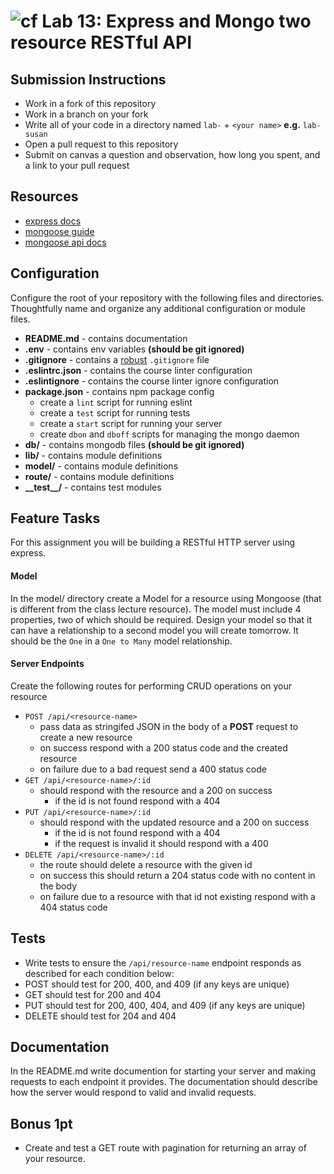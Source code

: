 ![cf](https://i.imgur.com/7v5ASc8.png) Lab 13: Express and Mongo two resource RESTful API
======

## Submission Instructions
* Work in a fork of this repository
* Work in a branch on your fork
* Write all of your code in a directory named `lab-` + `<your name>` **e.g.** `lab-susan`
* Open a pull request to this repository
* Submit on canvas a question and observation, how long you spent, and a link to your pull request

## Resources
* [express docs](http://expressjs.com/en/4x/api.html)
* [mongoose guide](http://mongoosejs.com/docs/guide.html)
* [mongoose api docs](http://mongoosejs.com/docs/api.html)

## Configuration 
Configure the root of your repository with the following files and directories. Thoughtfully name and organize any additional configuration or module files.
* **README.md** - contains documentation
* **.env** - contains env variables **(should be git ignored)**
* **.gitignore** - contains a [robust](http://gitignore.io) `.gitignore` file 
* **.eslintrc.json** - contains the course linter configuration
* **.eslintignore** - contains the course linter ignore configuration
* **package.json** - contains npm package config
  * create a `lint` script for running eslint
  * create a `test` script for running tests
  * create a `start` script for running your server
  * create `dbon` and `dboff` scripts for managing the mongo daemon
* **db/** - contains mongodb files **(should be git ignored)**
* **lib/** - contains module definitions
* **model/** - contains module definitions
* **route/** - contains module definitions
* **\_\_test\_\_/** - contains test modules

## Feature Tasks  
For this assignment you will be building a RESTful HTTP server using express.

#### Model
In the model/ directory create a Model for a resource using Mongoose (that is different from the class lecture resource). The model must include 4 properties, two of which should be required. Design your model so that it can have a relationship to a second model you will create tomorrow. It should be the `One` in a `One to Many` model relationship.

#### Server Endpoints
Create the following routes for performing CRUD operations on your resource
* `POST /api/<resource-name>` 
  * pass data as stringifed JSON in the body of a **POST** request to create a new resource
  * on success respond with a 200 status code and the created resource 
  * on failure due to a bad request send a 400 status code
* `GET /api/<resource-name>/:id` 
  * should respond with the resource and a 200 on success
    * if the id is not found respond with a 404
* `PUT /api/<resource-name>/:id`    
  * should respond with the updated resource and a 200 on success
    * if the id is not found respond with a 404
    * if the request is invalid it should respond with a 400
* `DELETE /api/<resource-name>/:id` 
  * the route should delete a resource with the given id 
  * on success this should return a 204 status code with no content in the body
  * on failure due to a resource with that id not existing respond with a 404 status code

## Tests
* Write tests to ensure the `/api/resource-name` endpoint responds as described for each condition below:
* POST should test for 200, 400, and 409 (if any keys are unique)
* GET should test for 200 and 404
* PUT should test for 200, 400, 404, and 409 (if any keys are unique)
* DELETE should test for 204 and 404

## Documentation
In the README.md write documention for starting your server and making requests to each endpoint it provides. The documentation should describe how the server would respond to valid and invalid requests.

## Bonus 1pt
* Create and test a GET route with pagination for returning an array of your resource.
